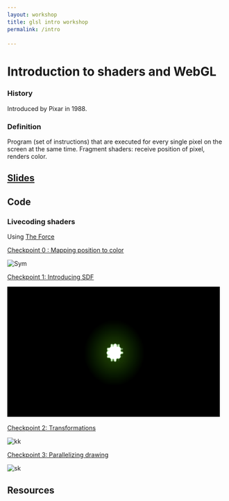 ```yaml
---
layout: workshop
title: glsl intro workshop
permalink: /intro

---
```


# Introduction to shaders and WebGL

### History
Introduced by Pixar in 1988. 

### Definition
Program (set of instructions) that are executed for every single pixel on the screen at the same time.
Fragment shaders: receive position of pixel, renders color.

## [Slides](https://docs.google.com/presentation/d/1IIWlLuQYwBq4rilKvZmynUDY-CZrCwfwyEB8DgVIZ5Y/edit#slide=id.p)

## Code

### Livecoding shaders

Using [The Force](https://shawnlawson.github.io/The_Force/)

[ Checkpoint 0 : Mapping position to color ](https://github.com/solsarratea/shaders-workshop/blob/master/intro/intro-checkpoint-0.glsl)
<div>
   <img src="/assets/img/workshop/basic/chk0.gif" alt="Sym" style="height: 300px; width:490px;"/>
</div>

[ Checkpoint 1: Introducing SDF ](https://github.com/solsarratea/shaders-workshop/blob/master/intro/intro-checkpoint-1.glsl)
<div>
   <img src="/assets/img/workshop/basic/chk1.png" alt="k1" style="height: 300px; width:490px;"/>
</div>


[ Checkpoint 2: Transformations ](https://github.com/solsarratea/shaders-workshop/blob/master/intro/intro-checkpoint-2.glsl)
<div>
   <img src="/assets/img/workshop/basic/chk2.gif" alt="kk" style="height: 300px; width:490px;"/>
</div>

[Checkpoint 3: Parallelizing drawing](https://github.com/solsarratea/shaders-workshop/blob/master/intro/intro-checkpoint-3.glsl)
<div>
   <img src="/assets/img/workshop/basic/chk3.gif" alt="sk" style="height: 300px; width:490px;"/>
</div>

## Resources

